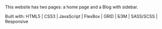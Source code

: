 This website has two pages: a home page and a Blog with sidebar.

Built with: HTML5 | CSS3 | JavaScript | FlexBox | GRID | БЭМ | SASS/SCSS | Responsive 
